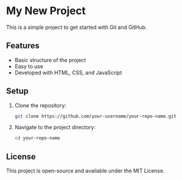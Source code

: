 # My New Project

This is a simple project to get started with Git and GitHub.

## Features
- Basic structure of the project
- Easy to use
- Developed with HTML, CSS, and JavaScript

## Setup
1. Clone the repository:
    ```bash
    git clone https://github.com/your-username/your-repo-name.git
    ```
2. Navigate to the project directory:
    ```bash
    cd your-repo-name
    ```

## License
This project is open-source and available under the MIT License.
